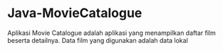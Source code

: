 # Java-MovieCatalogue
Aplikasi Movie Catalogue adalah aplikasi yang menampilkan daftar film beserta detailnya. Data film yang digunakan adalah data lokal
